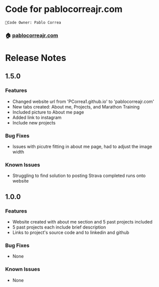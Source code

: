 Code for pablocorreajr.com
=======


`👥Code Owner: Pablo Correa`

### 🏠 [pablocorreajr.com](pablocorreajr.com)

# Release Notes

## 1.5.0

### Features

- Changed website url from 'PCorrea1.github.io' to 'pablocorreajr.com'
- New tabs created: About me, Projects, and Marathon Training
- Included picture to About me page
- Added link to instagram
- Include new projects

### Bug Fixes

- Issues with picutre fitting in about me page, had to adjust the image width

### Known Issues

- Struggling to find solution to posting Strava completed runs onto website

## 1.0.0

### Features

- Website created with about me section and 5 past projects included
- 5 past projects each include brief description
- Links to project's source code and to linkedin and github


### Bug Fixes

- None

### Known Issues

- None

